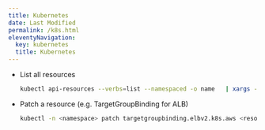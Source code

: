 ```yaml
---
title: Kubernetes
date: Last Modified 
permalink: /k8s.html
eleventyNavigation:
  key: kubernetes
  title: Kubernetes
---
```


* List all resources
  ```bash
  kubectl api-resources --verbs=list --namespaced -o name   | xargs -n 1 -I {} sh -c 'echo "====================\nResource: $1\n----------" && kubectl get --show-kind --ignore-not-found -n <namespace> $1' sh {}
  ```

* Patch a resource (e.g. TargetGroupBinding for ALB)
  ```bash
  kubectl -n <namespace> patch targetgroupbinding.elbv2.k8s.aws <resource name> --type=merge --patch <json path to patch>
  ```
